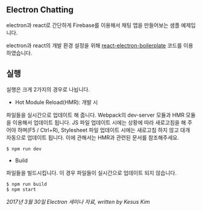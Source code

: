 ## Electron Chatting

electron과 react로 간단하게 Firebase를 이용해서 채팅 앱을 만들어보는 샘플 예제입니다.

electron과 react의 개발 환경 설정을 위해 [react-electron-boilerplate](https://github.com/chentsulin/electron-react-boilerplate.git) 코드를 이용하였습니다.

## 실행

실행은 크게 2가지의 경우로 나뉩니다.

- Hot Module Reload(HMR): 개발 시

파일들을 실시간으로 업데이트 해 줍니다. Webpack의 dev-server 모듈과 HMR 모듈을 이용해서 업데이트 됩니다. JS 파일 업데이트 시에는 상황에 따라 새로고침을 해 주어야 하며(F5 / Ctrl+R), Stylesheet 파일 업데이트 시에는 새로고침 하지 않고 대개 자동으로 업데이트 됩니다. 이에 관해서는 HMR과 관련된 문서를 참조해주세요.

```bash
$ npm run dev
```

- Build

파일들을 빌드시킵니다. 이 경우 파일들이 실시간으로 업데이트 되지 않습니다.

```bash
$ npm run build
$ npm start
```

_2017년 3월 30일 Electron 세미나 자료, written by Kesus Kim_